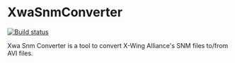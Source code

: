 # XwaSnmConverter

[![Build status](https://ci.appveyor.com/api/projects/status/7j6r3f2yx2orbonc/branch/master?svg=true)](https://ci.appveyor.com/project/JeremyAnsel/xwasnmconverter/branch/master)

Xwa Snm Converter is a tool to convert X-Wing Alliance's SNM files to/from AVI files.
